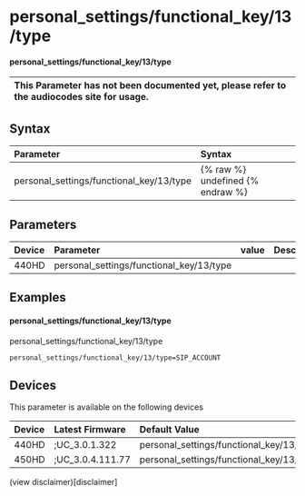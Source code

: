 ﻿---
description: personal_settings/functional_key/13/type
search:
    keywords: ['personal_settings','functional_key','13','type']
---

# personal_settings/functional_key/13/type

#### personal_settings/functional_key/13/type


| This Parameter has not been documented yet, please refer to the audiocodes site for usage.  |
| :--- |

## Syntax
| Parameter | Syntax |
| :--- | :--- |
|personal_settings/functional_key/13/type | {% raw %} undefined {% endraw %} |

## Parameters
|Device|Parameter|value|Description|
|:---|:---|:---|:---|
| 440HD | personal_settings/functional_key/13/type |  |  |

## Examples
#### personal_settings/functional_key/13/type

personal_settings/functional_key/13/type

```
personal_settings/functional_key/13/type=SIP_ACCOUNT
```

## Devices
This parameter is available on the following devices

| Device | Latest Firmware | Default Value |
|:---|:---|:---|
| 440HD | ;UC_3.0.1.322 | personal_settings/functional_key/13/type=SIP_ACCOUNT 
| 450HD | ;UC_3.0.4.111.77 | personal_settings/functional_key/13/type=EMPTY 

(view disclaimer)[disclaimer]
